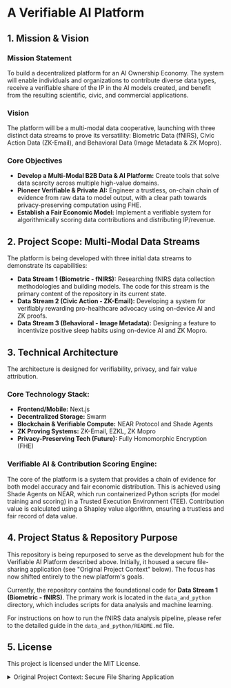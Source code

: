 # A Verifiable AI Platform

## 1. Mission & Vision

### Mission Statement
To build a decentralized platform for an AI Ownership Economy. The system will enable individuals and organizations to contribute diverse data types, receive a verifiable share of the IP in the AI models created, and benefit from the resulting scientific, civic, and commercial applications.

### Vision
The platform will be a multi-modal data cooperative, launching with three distinct data streams to prove its versatility: Biometric Data (fNIRS), Civic Action Data (ZK-Email), and Behavioral Data (Image Metadata & ZK Mopro).

### Core Objectives
- **Develop a Multi-Modal B2B Data & AI Platform:** Create tools that solve data scarcity across multiple high-value domains.
- **Pioneer Verifiable & Private AI:** Engineer a trustless, on-chain chain of evidence from raw data to model output, with a clear path towards privacy-preserving computation using FHE.
- **Establish a Fair Economic Model:** Implement a verifiable system for algorithmically scoring data contributions and distributing IP/revenue.

## 2. Project Scope: Multi-Modal Data Streams
The platform is being developed with three initial data streams to demonstrate its capabilities:

- **Data Stream 1 (Biometric - fNIRS):** Researching fNIRS data collection methodologies and building models. The code for this stream is the primary content of the repository in its current state.
- **Data Stream 2 (Civic Action - ZK-Email):** Developing a system for verifiably rewarding pro-healthcare advocacy using on-device AI and ZK proofs.
- **Data Stream 3 (Behavioral - Image Metadata):** Designing a feature to incentivize positive sleep habits using on-device AI and ZK Mopro.

## 3. Technical Architecture
The architecture is designed for verifiability, privacy, and fair value attribution.

### Core Technology Stack:
- **Frontend/Mobile:** Next.js
- **Decentralized Storage:** Swarm
- **Blockchain & Verifiable Compute:** NEAR Protocol and Shade Agents
- **ZK Proving Systems:** ZK-Email, EZKL, ZK Mopro
- **Privacy-Preserving Tech (Future):** Fully Homomorphic Encryption (FHE)

### Verifiable AI & Contribution Scoring Engine:
The core of the platform is a system that provides a chain of evidence for both model accuracy and fair economic distribution. This is achieved using Shade Agents on NEAR, which run containerized Python scripts (for model training and scoring) in a Trusted Execution Environment (TEE). Contribution value is calculated using a Shapley value algorithm, ensuring a trustless and fair record of data value.

## 4. Project Status & Repository Purpose
This repository is being repurposed to serve as the development hub for the Verifiable AI Platform described above. Initially, it housed a secure file-sharing application (see "Original Project Context" below). The focus has now shifted entirely to the new platform's goals.

Currently, the repository contains the foundational code for **Data Stream 1 (Biometric - fNIRS)**. The primary work is located in the `data_and_python` directory, which includes scripts for data analysis and machine learning.

For instructions on how to run the fNIRS data analysis pipeline, please refer to the detailed guide in the `data_and_python/README.md` file.

## 5. License
This project is licensed under the MIT License.

<details>
<summary>Original Project Context: Secure File Sharing Application</summary>

# FileShare - Secure File Sharing Application

A secure file sharing application built with Next.js, React, and TailwindCSS that integrates with Swarm and Waku protocols.

## Features

- Secure file sharing with end-to-end encryption
- Integration with Swarm and Waku protocols
- Real-time status monitoring of Swarm and Waku nodes
- Customizable API endpoints
- Modern, responsive UI with dark mode
- Optional client-side encryption powered by TACo with customizable on-chain access conditions
- Seamless Ethereum wallet connectivity (MetaMask) for signing encryption/decryption operations

## Swarm Integration

The application integrates with Swarm Bee nodes through a dedicated client implementation. The integration includes:

- Real-time status monitoring of Swarm nodes
- Customizable API endpoint and Postage Batch ID configuration
- Visual indicators for node status (active/inactive)
- Error handling and reporting

### Swarm Client Architecture

The Swarm integration is implemented using a modular architecture:

1. **SwarmClient Class and useSwarm Hook** (`hooks/useSwarm.ts`):

   - Contains the complete Swarm implementation in a single file
   - Handles all API requests to Swarm nodes using `@ethersphere/bee-js`
   - Manages node status checking and caching
   - Provides methods for interacting with Swarm APIs (upload, download)
   - Implements React hook for using the Swarm client in components
   - Manages state for node status, loading, and errors
   - Provides methods for updating the API endpoint and Postage Batch ID

2. **UI Integration**:
   - Visual indicators for node status
   - Form for configuring the API endpoint and Postage Batch ID
   - Error reporting and status messages

## TACo Encryption & Access Control

The application uses **[TACo](https://github.com/nucypher/taco-web)** for client-side encryption and on-chain access control. The integration is encapsulated in `hooks/useTaco.ts` and is tightly coupled with the file-upload flow.

Key points:
- Files/plaintexts are encrypted in the browser _before_ they are uploaded to Swarm or transmitted via Waku – i.e. only ciphertexts ever leave the client.
- Decryption happens on-demand when the data consumer/recipient pings a cohort of TACo nodes. Decryption material is only provisioned when the data consumer (in this example, authenticated via the signature of a connected wallet) satisfies the pre-specified TACo **Conditions**.
- Helper utilities are provided for two starter TACo conditions types: 
  - **Positive balance** of POL (Polygon Amoy).
  - **Time-limited** access (N seconds from upload).
- You can define any arbitrary on-chain condition by instantiating a TACo `Condition` in your code – see TACo [docs](https://docs.taco.build/conditions) for more condition logic and types. 
- Wallet connectivity (handled transparently by `WalletProvider` and the **Connect Wallet** button) is only required to sign TACo encryption/decryption requests and authenticate the data producer and consumer respectively. 
- You can define various authentication methods and [combine](https://docs.taco.build/authentication/conditioncontext-and-context-variables) them with conditions, including Sign In With Ethereum and even off-chain identities. 

## Getting Started

1. Clone the repository
2. Install dependencies: `npm install`
3. Run the development server: `npm run dev`
4. Open [http://localhost:3000](http://localhost:3000) in your browser

## Configuration

### Swarm Node

By default, the application connects to a Swarm Bee node at `http://localhost:1633`. You will also need to provide a valid Postage Batch ID. You can change these in the settings panel.

### Waku Node

By default, the application connects to a Waku node at `http://127.0.0.1:8645`. You can change this in the settings panel.

### Ethereum Network

The application targets the **Polygon Amoy** testnet (`80002`). If your MetaMask wallet is on a different network, the app will automatically request to add/switch to the correct network.

## License

MIT

</details>
